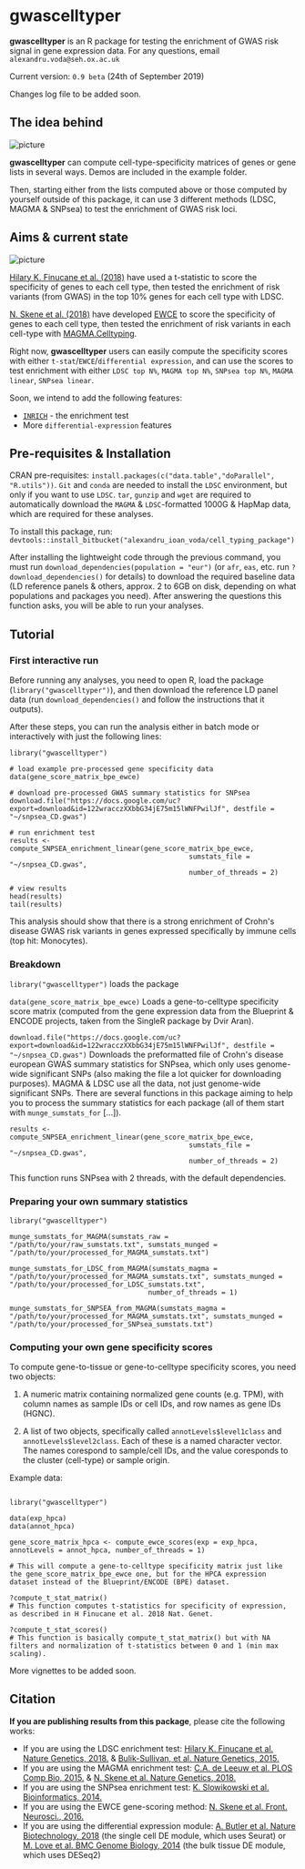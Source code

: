 # gwascelltyper

**gwascelltyper** is an R package for testing the enrichment of GWAS risk signal in gene expression data. For any questions, email `alexandru.voda@seh.ox.ac.uk`

Current version: `0.9 beta` (24th of September 2019)

Changes log file to be added soon.

## The idea behind

![picture](https://i.imgur.com/FYG5u82.png)

**gwascelltyper** can compute cell-type-specificity matrices of genes or gene lists in several ways. Demos are included in the example folder.

Then, starting either from the lists computed above or those computed by yourself outside of this package, it can use 3 different methods (LDSC, MAGMA & SNPsea) to test the enrichment of GWAS risk loci.

## Aims & current state

![picture](https://i.imgur.com/2LOyFmF.png)

[Hilary K. Finucane et al. (2018)](https://www.nature.com/articles/s41588-018-0081-4) have used a t-statistic to score the specificity of genes to each cell type, then tested the enrichment of risk variants (from GWAS) in the top 10% genes for each cell type with LDSC.

[N. Skene et al. (2018)](https://www.nature.com/articles/s41588-018-0129-5) have developed [EWCE](https://github.com/NathanSkene/EWCE) to score the specificity of genes to each cell type, then tested the enrichment of risk variants in each cell-type with [MAGMA.Celltyping](https://ctg.cncr.nl/software/magma).


Right now, **gwascelltyper** users can easily compute the specificity scores with either `t-stat`/`EWCE`/`differential expression`, and can use the scores to test enrichment with either `LDSC top N%`, `MAGMA top N%`, `SNPsea top N%`, `MAGMA linear`, `SNPsea linear`.

Soon, we intend to add the following features:

* [`INRICH`](https://atgu.mgh.harvard.edu/inrich/) - the enrichment test
* More `differential-expression` features

## Pre-requisites & Installation

CRAN pre-requisites: `install.packages(c("data.table","doParallel", "R.utils"))`. `Git` and `conda` are needed to install the `LDSC` environment, but only if you want to use `LDSC`. `tar`, `gunzip` and `wget` are required to automatically download the `MAGMA` & `LDSC`-formatted 1000G & HapMap data, which are required for these analyses.

To install this package, run: `devtools::install_bitbucket("alexandru_ioan_voda/cell_typing_package")`

After installing the lightweight code through the previous command, you must run `download_dependencies(population = "eur")` (or `afr`, `eas`, etc. run `?download_dependencies()` for details) to download the required baseline data (LD reference panels & others, approx. 2 to 6GB on disk, depending on what populations and packages you need). After answering the questions this function asks, you will be able to run your analyses.

## Tutorial

### First interactive run

Before running any analyses, you need to open R, load the package (`library("gwascelltyper")`), and then download the reference LD panel data (run `download_dependencies()` and follow the instructions that it outputs).

After these steps, you can run the analysis either in batch mode or interactively with just the following lines:

```
library("gwascelltyper")

# load example pre-processed gene specificity data
data(gene_score_matrix_bpe_ewce)

# download pre-processed GWAS summary statistics for SNPsea
download.file("https://docs.google.com/uc?export=download&id=122wracczXXbbG34jE75m15lWNFPwilJf", destfile = "~/snpsea_CD.gwas")

# run enrichment test
results <- compute_SNPSEA_enrichment_linear(gene_score_matrix_bpe_ewce,
                                            sumstats_file = "~/snpsea_CD.gwas",
                                            number_of_threads = 2)

# view results
head(results)
tail(results)
```

This analysis should show that there is a strong enrichment of Crohn's disease GWAS risk variants in genes expressed specifically by immune cells (top hit: Monocytes).

### Breakdown

`library("gwascelltyper")` loads the package

`data(gene_score_matrix_bpe_ewce)` Loads a gene-to-celltype specificity score matrix (computed from the gene expression data from the Blueprint & ENCODE projects, taken from the SingleR package by Dvir Aran).

`download.file("https://docs.google.com/uc?export=download&id=122wracczXXbbG34jE75m15lWNFPwilJf", destfile = "~/snpsea_CD.gwas")` Downloads the preformatted file of Crohn's disease european GWAS summary statistics for SNPsea, which only uses genome-wide significant SNPs (also making the file a lot quicker for downloading purposes). MAGMA & LDSC use all the data, not just genome-wide significant SNPs. There are several functions in this package aiming to help you to process the summary statistics for each package (all of them start with `munge_sumstats_for` [...]).

```
results <- compute_SNPSEA_enrichment_linear(gene_score_matrix_bpe_ewce,
                                            sumstats_file = "~/snpsea_CD.gwas",
                                            number_of_threads = 2)
```

This function runs SNPsea with 2 threads, with the default dependencies.


### Preparing your own summary statistics

```
library("gwascelltyper")

munge_sumstats_for_MAGMA(sumstats_raw = "/path/to/your/raw_sumstats.txt", sumstats_munged = "/path/to/your/processed_for_MAGMA_sumstats.txt")

munge_sumstats_for_LDSC_from_MAGMA(sumstats_magma = "/path/to/your/processed_for_MAGMA_sumstats.txt", sumstats_munged = "/path/to/your/processed_for_LDSC_sumstats.txt",
                                  number_of_threads = 1)

munge_sumstats_for_SNPSEA_from_MAGMA(sumstats_magma = "/path/to/your/processed_for_MAGMA_sumstats.txt", sumstats_munged = "/path/to/your/processed_for_SNPsea_sumstats.txt")
```

### Computing your own gene specificity scores

To compute gene-to-tissue or gene-to-celltype specificity scores, you need two objects:

1. A numeric matrix containing normalized gene counts (e.g. TPM), with column names as sample IDs or cell IDs, and row names as gene IDs (HGNC).

2. A list of two objects, specifically called `annotLevels$level1class` and `annotLevels$level2class`. Each of these is a named character vector. The names corespond to sample/cell IDs, and the value coresponds to the cluster (cell-type) or sample origin.

Example data:

```

library("gwascelltyper")

data(exp_hpca)
data(annot_hpca)

gene_score_matrix_hpca <- compute_ewce_scores(exp = exp_hpca, annotLevels = annot_hpca, number_of_threads = 1)

# This will compute a gene-to-celltype specificity matrix just like the gene_score_matrix_bpe_ewce one, but for the HPCA expression dataset instead of the Blueprint/ENCODE (BPE) dataset.

?compute_t_stat_matrix()
# This function computes t-statistics for specificity of expression, as described in H Finucane et al. 2018 Nat. Genet.

?compute_t_stat_scores()
# This function is basically compute_t_stat_matrix() but with NA filters and normalization of t-statistics between 0 and 1 (min max scaling).

```


More vignettes to be added soon.

## Citation
**If you are publishing results from this package**, please cite the following works:

* If you are using the LDSC enrichment test: [Hilary K. Finucane et al. Nature Genetics, 2018.](https://www.nature.com/articles/s41588-018-0081-4) & [Bulik-Sullivan, et al. Nature Genetics, 2015.](http://www.nature.com/ng/journal/vaop/ncurrent/full/ng.3211.html)
* If you are using the MAGMA enrichment test: [C.A. de Leeuw et al. PLOS Comp Bio, 2015.](https://journals.plos.org/ploscompbiol/article?id=10.1371%2Fjournal.pcbi.1004219) & [N. Skene et al. Nature Genetics, 2018.](https://www.nature.com/articles/s41588-018-0129-5)
* If you are using the SNPsea enrichment test: [K. Slowikowski et al. Bioinformatics, 2014.](https://doi.org/10.1093/bioinformatics/btu326)
* If you are using the EWCE gene-scoring method: [N. Skene et al. Front. Neurosci., 2016.](https://www.frontiersin.org/articles/10.3389/fnins.2016.00016/full)
* If you are using the differential expression module: [A. Butler et al. Nature Biotechnology, 2018](https://doi.org/10.1038/nbt.4096) (the single cell DE module, which uses Seurat) or [M. Love et al. BMC Genome Biology, 2014](https://doi.org/10.1186/s13059-014-0550-8) (the bulk tissue DE module, which uses DESeq2)
